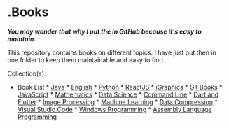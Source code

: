 # .Books 

 ***You may wonder that why I put the in GitHub because it's easy to maintain.***

This repository contains books on different topics. I have just put then in one folder to keep them maintainable and easy to find.

Collection(s):

   * Book List
     					* [Java](./1.%20JAVA)
     					* [English](./2.%20Englist)
     					* [Python](./3.%20Python)
     					* [ReactJS](./4.%20React.JS)
     					* [iGraphics](./5.%20iGraphics)
     					* [Git Books](./6.%20Git%20Books)
     					* [JavaScript](./7.%20JavaScript)
     					* [Mathematics](./10.%20Mathematics)
     					* [Data Science](./11.%20Data%20Science)
     					* [Command Line](./12.%20Command%20Line)
     					* [Dart and Flutter](./13.%20Flutter%20and%20Dart)
     					* [Image Processing](./15.%20Image%20Processing)
     					* [Machine Learning](./14.%20Machine%20Learning)
     					* [Data Compression](./16.%20Data%20Compression)
     					* [Visual Studio Code](./17.%20Visual%20Studio%20Code)
     					* [Windows Programming](./18.%20Windows%20Programming)
     					* [Assembly Language Programming](./19.%20Assembly%20Language%20Programming)

